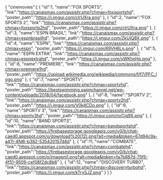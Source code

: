 {
	"cinemovies":[
		{
			"id":1,
			"name":"FOX SPORTS",
			"link":"https://canaismax.com/assistir.php?chmax=foxsportshd",
			"poster_path":"https://i.imgur.com/clrUXra.png"
		},
		{
			"id":2,
			"name":"FOX SPORTS 2",
			"link":"https://canaismax.com/assistir.php?chmax=foxsports2hd",
			"poster_path":"https://i.imgur.com/clrUXra.png"
		},
		{
			"id":3,
			"name":"ESPN BRASIL",
			"link":"https://canaismax.com/assistir.php?chmax=espnbrasilhd",
			"poster_path":"https://i.imgur.com/ZkUIQ8X.png"
		},
		{
			"id":4,
			"name":"ESPN",
			"link":"https://canaismax.com/assistir.php?chmax=espn",
			"poster_path":"https://i.imgur.com/69VH6Ln.png"
		},
		{
			"id":5,
			"name":"ESPN EXTRA",
			"link":"https://canaismax.com/assistir.php?chmax=espnextrahd",
			"poster_path":"https://i.imgur.com/xWKhnHp.png"
		},
		{
			"id":6,
			"name":"PREMIERE",
			"link":"https://canaismax.com/assistir.php?chmax=premiere1hd",
			"poster_path":"https://upload.wikimedia.org/wikipedia/commons/f/f7/PFC_logo.png"
		},
		{
			"id":7,
			"name":"SPORTV",
			"link":"https://canaismax.com/assistir.php?chmax=sportvhd",
			"poster_path":"https://bestswimming.swimchannel.net/wp-content/uploads/2018/04/facebook.png"
		},
		{
			"id":8,
			"name":"SPORTV 2",
			"link":"https://canaismax.com/assistir.php?chmax=sportv2hd",
			"poster_path":"https://i.imgur.com/V0k4CDo.png"
		},
		{
			"id":9,
			"name":"SPORTV 3",
			"link":"https://canaismax.com/assistir.php?chmax=sportv3hd",
			"poster_path":"https://i.imgur.com/nvCjg9X.png"
	         },
	 	 {
                        "id":10,
			"name":"BAND SPORTS",
			"link":"https://canaismax.com/assistir.php?chmax=bandsportshd",
			"poster_path":"https://firebasestorage.googleapis.com/v0/b/chat-caed0.appspot.com/o/download%20(12).png?alt=media&token=67d94c9a-a411-4fd6-b382-535420157d4d"
		},
		{
                        "id":11,
			"name":"COMBATE",
			"link":"https://canaismax.com/assistir.php?chmax=combatehd",
			"poster_path":"https://firebasestorage.googleapis.com/v0/b/chat-caed0.appspot.com/o/imagem1.png?alt=media&token=fa7b887d-75f5-4f51-9509-cef08f2dc8b6"
		},
		{
                        "id":12,
			"name":"DISCOVERY TURBO",
			"link":"https://canaismax.com/assistir.php?chmax=discoveryturbohd",
			"poster_path":"https://i.imgur.com/kTrySJZ.png"
		}
	]
}
